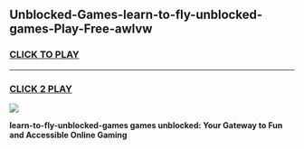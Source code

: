 
## Unblocked-Games-learn-to-fly-unblocked-games-Play-Free-awlvw
<h3>
<a href="https://premium76.site?title=learn-to-fly-unblocked-games&ref=21A">CLICK TO PLAY</a></h3>
<hr>

<h3>
<a href="https://premium76.site?title=learn-to-fly-unblocked-games&ref=21A">CLICK 2 PLAY</a>
  
</h3>

<a href="https://premium76.site?title=learn-to-fly-unblocked-games&ref=21A"><img src="https://clearcache.store/games.png"></a>


**learn-to-fly-unblocked-games games unblocked: Your Gateway to Fun and Accessible Online Gaming**
